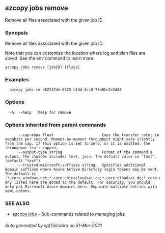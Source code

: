 ## azcopy jobs remove

Remove all files associated with the given job ID.

### Synopsis


Remove all files associated with the given job ID.

Note that you can customize the location where log and plan files are saved. See the env command to learn more.

```
azcopy jobs remove [jobID] [flags]
```

### Examples

```
  azcopy jobs rm e52247de-0323-b14d-4cc8-76e0be2e2d44
```

### Options

```
  -h, --help   help for remove
```

### Options inherited from parent commands

```
      --cap-mbps float                      Caps the transfer rate, in megabits per second. Moment-by-moment throughput might vary slightly from the cap. If this option is set to zero, or it is omitted, the throughput isn't capped.
      --output-type string                  Format of the command's output. The choices include: text, json. The default value is 'text'. (default "text")
      --trusted-microsoft-suffixes string   Specifies additional domain suffixes where Azure Active Directory login tokens may be sent.  The default is '*.core.windows.net;*.core.chinacloudapi.cn;*.core.cloudapi.de;*.core.usgovcloudapi.net'. Any listed here are added to the default. For security, you should only put Microsoft Azure domains here. Separate multiple entries with semi-colons.
```

### SEE ALSO

* [azcopy jobs](azcopy_jobs.md)	 - Sub-commands related to managing jobs

###### Auto generated by spf13/cobra on 31-Mar-2021
